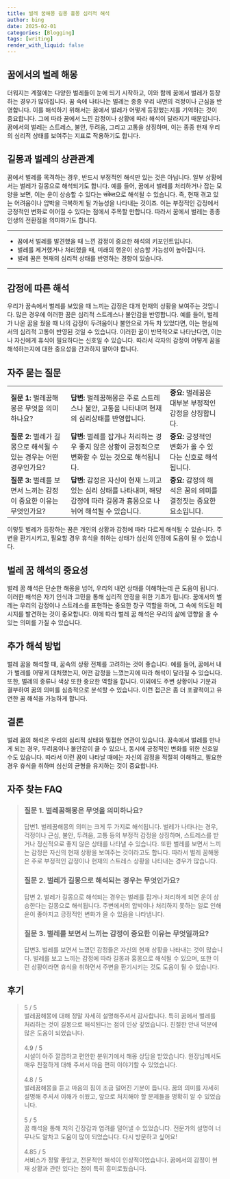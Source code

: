 ```yaml
---
title: 벌레 꿈해몽 길몽 흉몽 심리적 해석
author: bing
date: 2025-02-01
categories: [Blogging]
tags: [writing]
render_with_liquid: false
---
```



<h2 id='꿈에서의 벌레 해몽'>꿈에서의 벌레 해몽</h2>

<p>더워지는 계절에는 다양한 벌레들이 눈에 띄기 시작하고, 이와 함께 꿈에서 벌레가 등장하는 경우가 많아집니다. 꿈 속에 나타나는 벌레는 종종 우리 내면의 걱정이나 근심을 반영합니다. 이를 해석하기 위해서는 꿈에서 벌레가 어떻게 등장했는지를 기억하는 것이 중요합니다. 그에 따라 꿈에서 느낀 감정이나 상황에 따라 해석이 달라지기 때문입니다. 꿈에서의 벌레는 스트레스, 불안, 두려움, 그리고 고통을 상징하며, 이는 종종 현재 우리의 심리적 상태를 보여주는 지표로 작용하기도 합니다.</p>

<h2 id='길몽과 벌레의 상관관계'>길몽과 벌레의 상관관계</h2>

<p>꿈에서 벌레를 목격하는 경우, 반드시 부정적인 해석만 있는 것은 아닙니다. 일부 상황에서는 벌레가 길몽으로 해석되기도 합니다. 예를 들어, 꿈에서 벌레를 처리하거나 잡는 모양을 보면, 이는 운이 상승할 수 있다는 संकेत으로 해석될 수 있습니다. 즉, 현재 겪고 있는 어려움이나 압박을 극복하게 될 가능성을 나타내는 것이죠. 이는 부정적인 감정에서 긍정적인 변화로 이어질 수 있다는 점에서 주목할 만합니다. 따라서 꿈에서 벌레는 종종 인생의 전환점을 의미하기도 합니다.</p>

<hr />

<ul>
    <li>꿈에서 벌레를 발견했을 때 느낀 감정이 중요한 해석의 키포인트입니다.</li>
    <li>벌레를 제거했거나 처리했을 때, 미래의 행운이 상승할 가능성이 높아집니다.</li>
    <li>벌레 꿈은 현재의 심리적 상태를 반영하는 경향이 있습니다.</li>
</ul>

<hr />

<h2 id='감정에 따른 해석'>감정에 따른 해석</h2>

<p>우리가 꿈속에서 벌레를 보았을 때 느끼는 감정은 대개 현재의 상황을 보여주는 것입니다. 많은 경우에 이러한 꿈은 심리적 스트레스나 불안감을 반영합니다. 예를 들어, 벌레가 나온 꿈을 꿨을 때 나의 감정이 두려움이나 불안으로 가득 차 있었다면, 이는 현실에서의 심리적 고통이 반영된 것일 수 있습니다. 이러한 꿈이 반복적으로 나타난다면, 이는 나 자신에게 휴식이 필요하다는 신호일 수 있습니다. 따라서 각자의 감정이 어떻게 꿈을 해석하는지에 대한 중요성을 간과하지 말아야 합니다.</p>

<h2 id='자주 묻는 질문'>자주 묻는 질문</h2>

<table>
    <tr>
        <td><b>질문 1:</b> 벌레꿈해몽은 무엇을 의미하나요?</td>
        <td><b>답변:</b> 벌레꿈해몽은 주로 스트레스나 불안, 고통을 나타내며 현재의 심리상태를 반영합니다.</td>
        <td><b>중요:</b> 벌레꿈은 대부분 부정적인 감정을 상징합니다.</td>
    </tr>
    <tr>
        <td><b>질문 2:</b> 벌레가 길몽으로 해석될 수 있는 경우는 어떤 경우인가요?</td>
        <td><b>답변:</b> 벌레를 잡거나 처리하는 경우 좋지 않은 상황이 긍정적으로 변화할 수 있는 것으로 해석됩니다.</td>
        <td><b>중요:</b> 긍정적인 변화가 올 수 있다는 신호로 해석됩니다.</td>
    </tr>
    <tr>
        <td><b>질문 3:</b> 벌레를 보면서 느끼는 감정이 중요한 이유는 무엇인가요?</td>
        <td><b>답변:</b> 감정은 자신이 현재 느끼고 있는 심리 상태를 나타내며, 해당 감정에 따라 길몽과 흉몽으로 나뉘어 해석될 수 있습니다.</td>
        <td><b>중요:</b> 감정의 해석은 꿈의 의미를 결정짓는 중요한 요소입니다.</td>
    </tr>
</table>

<p>이렇듯 벌레가 등장하는 꿈은 개인의 상황과 감정에 따라 다르게 해석될 수 있습니다. 주변을 환기시키고, 필요할 경우 휴식을 취하는 상태가 심신의 안정에 도움이 될 수 있습니다.</p>

<h2 id='벌레 꿈 해석의 중요성'>벌레 꿈 해석의 중요성</h2>

<p>벌레 꿈 해석은 단순한 해몽을 넘어, 우리의 내면 상태를 이해하는데 큰 도움이 됩니다. 이러한 해석은 자기 인식과 고민을 통해 심리적 안정을 위한 기초가 됩니다. 꿈에서의 벌레는 우리의 감정이나 스트레스를 표현하는 중요한 창구 역할을 하며, 그 속에 의도된 메시지를 발견하는 것이 중요합니다. 이에 따라 벌레 꿈 해석은 우리의 삶에 영향을 줄 수 있는 의미를 가질 수 있습니다.</p>

<h2 id='추가 해석 방법'>추가 해석 방법</h2>

<p>벌레 꿈을 해석할 때, 꿈속의 상황 전체를 고려하는 것이 좋습니다. 예를 들어, 꿈에서 내가 벌레를 어떻게 대처했는지, 어떤 감정을 느꼈는지에 따라 해석이 달라질 수 있습니다. 또한, 벌레의 종류나 색상 또한 중요한 역할을 합니다. 이외에도 주변 상황이나 기분과 결부하여 꿈의 의미를 심층적으로 분석할 수 있습니다. 이런 접근은 좀 더 포괄적이고 유연한 꿈 해석을 가능하게 합니다.</p>

<h2 id='결론'>결론</h2>

<p>벌레 꿈의 해석은 우리의 심리적 상태와 밀접한 연관이 있습니다. 꿈속에서 벌레를 만나게 되는 경우, 두려움이나 불안감이 클 수 있으나, 동시에 긍정적인 변화를 위한 신호일 수도 있습니다. 따라서 이런 꿈이 나타날 때에는 자신의 감정을 적절히 이해하고, 필요한 경우 휴식을 취하며 심신의 균형을 유지하는 것이 중요합니다.</p>


<h2 id='자주_찾는_FAQ'>자주 찾는 FAQ</h2>
<div itemscope="" itemtype="https://schema.org/FAQPage"> 
<blockquote> 
<div itemscope="" itemprop="mainEntity" itemtype="https://schema.org/Question"> 
<h3 itemprop="name">질문 1. 벌레꿈해몽은 무엇을 의미하나요?</h3> 
<div itemscope="" itemprop="acceptedAnswer" itemtype="https://schema.org/Answer"> 
<span itemprop="text"> 
<p>답변1. 벌레꿈해몽의 의미는 크게 두 가지로 해석됩니다. 벌레가 나타나는 경우, 걱정이나 근심, 불안, 두려움, 고통 등의 부정적 감정을 상징하며, 스트레스를 받거나 정신적으로 좋지 않은 상태를 나타낼 수 있습니다. 또한 벌레를 보면서 느끼는 감정은 자신의 현재 상황을 보여주는 것이라고도 합니다. 따라서 벌레 꿈해몽은 주로 부정적인 감정이나 현재의 스트레스 상황을 나타내는 경우가 많습니다.</p> 
</span> 
</div> 
</div> 

<div itemscope="" itemprop="mainEntity" itemtype="https://schema.org/Question"> 
<h3 itemprop="name">질문 2. 벌레가 길몽으로 해석되는 경우는 무엇인가요?</h3> 
<div itemscope="" itemprop="acceptedAnswer" itemtype="https://schema.org/Answer"> 
<span itemprop="text"> 
<p>답변 2. 벌레가 길몽으로 해석되는 경우는 벌레를 잡거나 처리하게 되면 운이 상승한다는 길몽으로 해석됩니다. 주변에서의 압박이나 처리하지 못하는 일로 인해 운이 좋아지고 긍정적인 변화가 올 수 있음을 나타냅니다.</p> 
</span> 
</div> 
</div> 

<div itemscope="" itemprop="mainEntity" itemtype="https://schema.org/Question"> 
<h3 itemprop="name">질문 3. 벌레를 보면서 느끼는 감정이 중요한 이유는 무엇일까요?</h3> 
<div itemscope="" itemprop="acceptedAnswer" itemtype="https://schema.org/Answer"> 
<span itemprop="text"> 
<p>답변3. 벌레를 보면서 느꼈던 감정들은 자신의 현재 상황을 나타내는 것이 많습니다. 벌레를 보고 느끼는 감정에 따라 길몽과 흉몽으로 해석될 수 있으며, 또한 이런 상황이라면 휴식을 취하면서 주변을 환기시키는 것도 도움이 될 수 있습니다.</p> 
</span> 
</div> 
</div> 
</blockquote> 
</div>
<h2 id='후기'>후기</h2>
<div itemscope itemtype="https://schema.org/Product">
  <blockquote>
  <div itemprop="review" itemscope itemtype="https://schema.org/Review">
      <div itemprop="reviewRating" itemscope itemtype="https://schema.org/Rating"> <span itemprop="ratingValue">5</span> / <span itemprop="bestRating">5</span> </div>
      <span itemprop="reviewBody">벌레꿈해몽에 대해 정말 자세히 설명해주셔서 감사합니다. 특히 꿈에서 벌레를 처리하는 것이 길몽으로 해석된다는 점이 인상 깊었습니다. 친절한 안내 덕분에 많은 도움이 되었습니다.</span>
  </div>
  <br>
  <div itemprop="review" itemscope itemtype="https://schema.org/Review">
      <div itemprop="reviewRating" itemscope itemtype="https://schema.org/Rating"> <span itemprop="ratingValue">4.9</span> / <span itemprop="bestRating">5</span> </div>
      <span itemprop="reviewBody">시설이 아주 깔끔하고 편안한 분위기에서 해몽 상담을 받았습니다. 원장님께서도 매우 친절하게 대해 주셔서 마음 편히 이야기할 수 있었습니다.</span>
  </div>
  <br>
  <div itemprop="review" itemscope itemtype="https://schema.org/Review">
      <div itemprop="reviewRating" itemscope itemtype="https://schema.org/Rating"> <span itemprop="ratingValue">4.8</span> / <span itemprop="bestRating">5</span> </div>
      <span itemprop="reviewBody">벌레꿈해몽을 듣고 마음의 짐이 조금 덜어진 기분이 듭니다. 꿈의 의미를 자세히 설명해 주셔서 이해가 쉬웠고, 앞으로 처치해야 할 문제들을 명확히 알 수 있었습니다.</span>
  </div>
  <br>
  <div itemprop="review" itemscope itemtype="https://schema.org/Review">
      <div itemprop="reviewRating" itemscope itemtype="https://schema.org/Rating"> <span itemprop="ratingValue">5</span> / <span itemprop="bestRating">5</span> </div>
      <span itemprop="reviewBody">꿈 해석을 통해 저의 긴장감과 염려를 덜어낼 수 있었습니다. 전문가의 설명이 너무나도 알차고 도움이 많이 되었습니다. 다시 방문하고 싶어요!</span>
  </div>
  <br>
  <div itemprop="review" itemscope itemtype="https://schema.org/Review">
      <div itemprop="reviewRating" itemscope itemtype="https://schema.org/Rating"> <span itemprop="ratingValue">4.85</span> / <span itemprop="bestRating">5</span> </div>
      <span itemprop="reviewBody">서비스가 정말 좋았고, 전문적인 해석이 인상적이었습니다. 꿈에서의 감정이 현재 상황과 관련 있다는 점이 특히 흥미로웠습니다.</span>
  </div>
  </blockquote>
</div>
